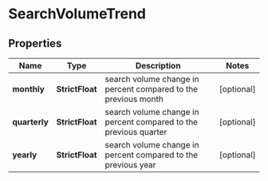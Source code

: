 # SearchVolumeTrend


## Properties

| Name | Type | Description | Notes |
|------------ | ------------- | ------------- | -------------|
**monthly** | **StrictFloat** | search volume change in percent compared to the previous month |[optional]|
**quarterly** | **StrictFloat** | search volume change in percent compared to the previous quarter |[optional]|
**yearly** | **StrictFloat** | search volume change in percent compared to the previous year |[optional]|